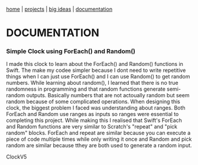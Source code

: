 [home](https://sanduran.github.io) | [projects](https://sanduran.github.io/projects) | [big ideas](https://sanduran.github.io/big_ideas) | [documentation](https://sanduran.github.io/documentation)

# DOCUMENTATION
### Simple Clock using ForEach() and Random()
I made this clock to learn about the ForEach() and Random() functions in Swift. The make my codee simpler because I dont need to write repetitive things when I can just use ForEach() and I can use Random() to get random numbers. While learning about random(), I learned that there is no true randomness in programming and that random functions generate semi-random outputs. Basically numbers that are not actoually random but seem random because of some complicated operations.
When designing this clock, the biggest problem I faced was understanding about ranges. Both ForEach and Random use ranges as inputs so ranges were essential to completing this project.
While making this I realised that Swift's ForEach and Random functions are very similar to Scratch's "repeat" and "pick random" blocks. ForEach and repeat are similar because you can execute a piece of code multiple times while only writing it once and Random and pick random are similar because tthey are both used to generate a random input.

ClockV5
